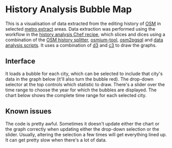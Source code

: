 # History Analysis Bubble Map

This is a visualisation of data extracted from the editing history of [OSM](http://openstreetmap.org) in selected [metro extract](https://mapzen.com/data/metro-extracts/) areas. Data extraction was performed using the workflow in the [history analysis Chef recipe](https://github.com/mapzen/chef-history-analysis), which slices and dices using a combination of the [OSM history splitter](https://github.com/mazdermind/osm-history-splitter), [osmium-tool](https://github.com/osmcode/libosmium), [osm2pgsql](https://github.com/openstreetmap/osm2pgsql) and [data analysis scripts](https://github.com/IndyHurt/india-data-analysis/). It uses a combination of [d3](http://d3js.org/) and [c3](http://c3js.org/) to draw the graphs.

## Interface

It loads a bubble for each city, which can be selected to include that city's data in the graph below (it'll also turn the bubble red). The drop-down selector at the top controls which statistic to draw. There's a slider over the time range to choose the year for which the bubbles are displayed. The chart below shows the complete time range for each selected city.

## Known issues

The code is pretty awful. Sometimes it doesn't update either the chart or the graph correctly when updating either the drop-down selection or the slider. Usually, altering the selection a few times will get everything lined up. It can get pretty slow when there's a lot of data.
